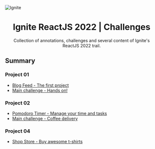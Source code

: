 
<img alt="Ignite" src="https://i.imgur.com/eCVyxxy.png">
<h1 align="center">
  Ignite ReactJS 2022 | Challenges
</h1>

<p align="center">
Collection of annotations, challenges and several content of Ignite's ReactJS 2022 trail.
</p>

## Summary

### Project 01

- [Blog Feed - The first project](https://github.com/debfdias/ignite-reactjs-22/tree/master/p01)
- [Main challenge - Hands on!](https://github.com/debfdias/ToDoListVite)

### Project 02

- [Pomodoro Timer - Manage your time and tasks](https://github.com/debfdias/ignite-reactjs-22/tree/master/p02)
- [Main challenge - Coffee delivery](https://github.com/debfdias/CoffeeDelivery)

### Project 04

- [Shop Store - Buy awesome t-shirts](https://github.com/debfdias/ignite-reactjs-22/tree/master/p04)


